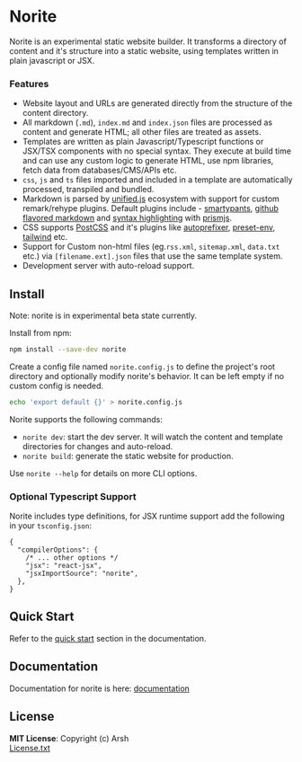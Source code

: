 # Norite

Norite is an experimental static website builder. It transforms a directory of content and it's structure into a static website, using templates written in plain javascript or JSX.


### Features

- Website layout and URLs are generated directly from the structure of the content directory.
- All markdown (`.md`), `index.md` and `index.json` files are processed as content and generate HTML; all other files are treated as assets.
- Templates are written as plain Javascript/Typescript functions or JSX/TSX components with no special syntax. They execute at build time and can use any custom logic to generate HTML, use npm libraries, fetch data from databases/CMS/APIs etc.
- `css`, `js` and `ts` files imported and included in a template are automatically processed, transpiled and bundled.
- Markdown is parsed by [unified.js](https://unifiedjs.com/) ecosystem with support for custom remark/rehype plugins. Default plugins include - [smartypants](https://github.com/silvenon/remark-smartypants), [github flavored markdown](https://github.com/remarkjs/remark-gfm) and [syntax highlighting](https://github.com/wooorm/refractor) with [prismjs](https://prismjs.com/).
- CSS supports [PostCSS](https://postcss.org/) and it's plugins like [autoprefixer](https://github.com/postcss/autoprefixer), [preset-env](https://github.com/csstools/postcss-plugins/tree/main/plugin-packs/postcss-preset-env), [tailwind](https://tailwindcss.com/) etc.
- Support for Custom non-html files (eg.`rss.xml`, `sitemap.xml`, `data.txt` etc.) via `[filename.ext].json` files that use the same template system.
- Development server with auto-reload support.



## Install

Note: norite is in experimental beta state currently.

Install from npm:
```sh
npm install --save-dev norite
```

Create a config file named `norite.config.js` to define the project's root directory and optionally modify norite's behavior. It can be left empty if no custom config is needed.

```sh
echo 'export default {}' > norite.config.js
```

Norite supports the following commands:
- `norite dev`: start the dev server. It will watch the content and template directories for changes and auto-reload.
- `norite build`: generate the static website for production.

Use `norite --help` for details on more CLI options.

### Optional Typescript Support

Norite includes type definitions, for JSX runtime support add the following in your `tsconfig.json`:
```jsonc
{
  "compilerOptions": {
    /* ... other options */
    "jsx": "react-jsx",
    "jsxImportSource": "norite",
  },
}
```


## Quick Start
Refer to the [quick start](https://github.com/prdx23/norite/wiki#quick-start) section in the documentation.


## Documentation
Documentation for norite is here: [documentation](https://github.com/prdx23/norite/wiki)


## License
**MIT License**: Copyright (c) Arsh  
[License.txt](https://github.com/prdx23/norite/blob/master/LICENSE.txt)
